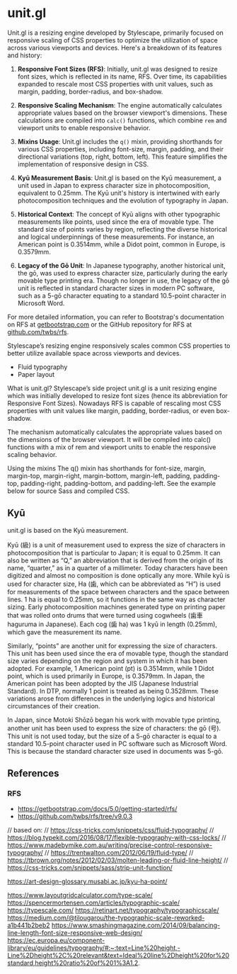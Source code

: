 # unit.gl


Unit.gl is a resizing engine developed by Stylescape, primarily focused on responsive scaling of CSS properties to optimize the utilization of space across various viewports and devices. Here's a breakdown of its features and history:

1. **Responsive Font Sizes (RFS)**: Initially, unit.gl was designed to resize font sizes, which is reflected in its name, RFS. Over time, its capabilities expanded to rescale most CSS properties with unit values, such as margin, padding, border-radius, and box-shadow.

2. **Responsive Scaling Mechanism**: The engine automatically calculates appropriate values based on the browser viewport's dimensions. These calculations are compiled into `calc()` functions, which combine `rem` and viewport units to enable responsive behavior.

3. **Mixins Usage**: Unit.gl includes the `q()` mixin, providing shorthands for various CSS properties, including font-size, margin, padding, and their directional variations (top, right, bottom, left). This feature simplifies the implementation of responsive design in CSS.

4. **Kyū Measurement Basis**: Unit.gl is based on the Kyū measurement, a unit used in Japan to express character size in photocomposition, equivalent to 0.25mm. The Kyū unit's history is intertwined with early photocomposition techniques and the evolution of typography in Japan.

5. **Historical Context**: The concept of Kyū aligns with other typographic measurements like points, used since the era of movable type. The standard size of points varies by region, reflecting the diverse historical and logical underpinnings of these measurements. For instance, an American point is 0.3514mm, while a Didot point, common in Europe, is 0.3579mm.

6. **Legacy of the Gō Unit**: In Japanese typography, another historical unit, the gō, was used to express character size, particularly during the early movable type printing era. Though no longer in use, the legacy of the gō unit is reflected in standard character sizes in modern PC software, such as a 5-gō character equating to a standard 10.5-point character in Microsoft Word.

For more detailed information, you can refer to Bootstrap's documentation on RFS at [getbootstrap.com](https://getbootstrap.com/docs/5.0/getting-started/rfs/) or the GitHub repository for RFS at [github.com/twbs/rfs](https://github.com/twbs/rfs/tree/v9.0.3).













Stylescape’s resizing engine responsively scales common CSS properties to better utilize available space across viewports and devices.

- Fluid typography
- Paper layout

What is unit.gl?
Stylescape’s side project unit.gl is a unit resizing engine which was initially developed to resize font sizes (hence its abbreviation for Responsive Font Sizes). Nowadays RFS is capable of rescaling most CSS properties with unit values like margin, padding, border-radius, or even box-shadow.

The mechanism automatically calculates the appropriate values based on the dimensions of the browser viewport. It will be compiled into calc() functions with a mix of rem and viewport units to enable the responsive scaling behavior.

Using the mixins
The q() mixin has shorthands for font-size, margin, margin-top, margin-right, margin-bottom, margin-left, padding, padding-top, padding-right, padding-bottom, and padding-left. See the example below for source Sass and compiled CSS.




## Kyū

unit.gl is based on the Kyū measurement.

Kyū (級) is a unit of measurement used to express the size of characters in photocomposition that is particular to Japan; it is equal to 0.25mm. It can also be written as “Q,” an abbreviation that is derived from the origin of its name, “quarter,” as in a quarter of a millimeter. Today characters have been digitized and almost no composition is done optically any more. While kyū is used for character size, Ha (歯, which can be abbreviated as “H”) is used for measurements of the space between characters and the space between lines. 1 ha is equal to 0.25mm, so it functions in the same way as character sizing. Early photocomposition machines generated type on printing paper that was rolled onto drums that were turned using cogwheels (歯車 haguruma in Japanese). Each cog (歯 ha) was 1 kyū in length (0.25mm), which gave the measurement its name.

Similarly, “points” are another unit for expressing the size of characters. This unit has been used since the era of movable type, though the standard size varies depending on the region and system in which it has been adopted. For example, 1 American point (pt) is 0.3514mm, while 1 Didot point, which is used primarily in Europe, is 0.3579mm. In Japan, the American point has been adopted by the JIS (Japanese Industrial Standard). In DTP, normally 1 point is treated as being 0.3528mm. These variations arose from differences in the underlying logics and historical circumstances of their creation.

In Japan, since Motoki Shōzō began his work with movable type printing, another unit has been used to express the size of characters: the gō (号). This unit is not used today, but the size of a 5-gō character is equal to a standard 10.5-point character used in PC software such as Microsoft Word. This is because the standard character size used in documents was 5-gō.

## References

### RFS

- https://getbootstrap.com/docs/5.0/getting-started/rfs/
- https://github.com/twbs/rfs/tree/v9.0.3


// based on:
// https://css-tricks.com/snippets/css/fluid-typography/
// https://blog.typekit.com/2016/08/17/flexible-typography-with-css-locks/
// https://www.madebymike.com.au/writing/precise-control-responsive-typography/
// https://trentwalton.com/2012/06/19/fluid-type/
// https://tbrown.org/notes/2012/02/03/molten-leading-or-fluid-line-height/
// https://css-tricks.com/snippets/sass/strip-unit-function/



https://art-design-glossary.musabi.ac.jp/kyu-ha-point/


https://www.layoutgridcalculator.com/type-scale/
https://spencermortensen.com/articles/typographic-scale/
https://typescale.com/
https://retinart.net/typography/typographicscale/
https://medium.com/@tilougarou/the-typographic-scale-reworked-a1b441b2beb2
https://www.smashingmagazine.com/2014/09/balancing-line-length-font-size-responsive-web-design/
https://ec.europa.eu/component-library/eu/guidelines/typography/#:~:text=Line%20height,-Line%2Dheight%2C%20relevant&text=Ideal%20line%2Dheight%20for%20standard,height%20ratio%20of%201%3A1.2.